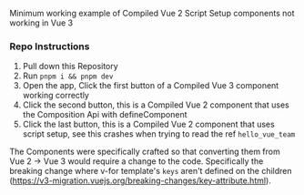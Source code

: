 
Minimum working example of Compiled Vue 2 Script Setup components not working in Vue 3

### Repo Instructions
1. Pull down this Repository 
2. Run `pnpm i && pnpm dev`
3. Open the app, Click the first button of a Compiled Vue 3 component working correctly
4. Click the second button, this is a Compiled Vue 2 component that uses the Composition Api with defineComponent
5. Click the last button, this is a Compiled Vue 2 component that uses script setup, see this crashes when trying to read the ref `hello_vue_team`

The Components were specifically crafted so that converting them from Vue 2 -> Vue 3 would require a change to the code. Specifically the breaking change where v-for template's `keys` aren't defined on the children (https://v3-migration.vuejs.org/breaking-changes/key-attribute.html). 
